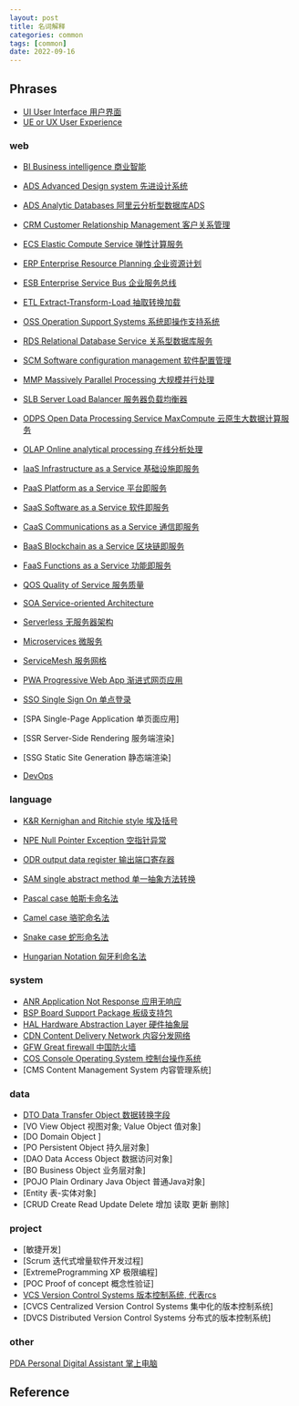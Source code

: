 ```yaml
---
layout: post
title: 名词解释
categories: common
tags: [common]
date: 2022-09-16
---
```

## Phrases

* [UI User Interface 用户界面]()
* [UE or UX User Experience]()

### web

* [BI Business intelligence 商业智能](https://en.wikipedia.org/wiki/Business_intelligence)  
 
* [ADS Advanced Design system 先进设计系统](https://baike.baidu.com/item/ADS/10365564?fr=aladdin)  
* [ADS Analytic Databases 阿里云分析型数据库ADS](http://www.meiyingqishi.cn/daijinquan/156.html)  
* [CRM Customer Relationship Management 客户关系管理](https://baike.baidu.com/item/%E5%AE%A2%E6%88%B7%E5%85%B3%E7%B3%BB%E7%AE%A1%E7%90%86/254554?fromtitle=CRM&fromid=165070&fromModule=lemma_search-box)  
* [ECS Elastic Compute Service 弹性计算服务](https://help.aliyun.com/document_detail/25367.html)  
* [ERP Enterprise Resource Planning 企业资源计划](https://baike.baidu.com/item/%E4%BC%81%E4%B8%9A%E8%B5%84%E6%BA%90%E8%AE%A1%E5%88%92/25984?fromModule=lemma_search-box&fromtitle=ERP&fromid=22997)  
* [ESB Enterprise Service Bus 企业服务总线](https://baike.baidu.com/item/%E4%BC%81%E4%B8%9A%E6%9C%8D%E5%8A%A1%E6%80%BB%E7%BA%BF/8790284?fromtitle=ESB&fromid=8742700&fr=aladdi)  
* [ETL Extract-Transform-Load 抽取转换加载](https://baike.baidu.com/item/ETL/1251949?fromModule=lemma_search-box)  
* [OSS Operation Support Systems 系统即操作支持系统](https://baike.baidu.com/item/OSS/3505559?fromModule=lemma_search-box)  
* [RDS Relational Database Service 关系型数据库服务](https://baike.baidu.com/item/rds/1236881?fr=aladdin)  
* [SCM Software configuration management 软件配置管理](https://baike.baidu.com/item/scm/2039966?fr=aladdin)  
* [MMP Massively Parallel Processing 大规模并行处理](https://www.factioninc.com/blog/it-challenges/massively-parallel-processing/)  
* [SLB Server Load Balancer 服务器负载均衡器](https://baike.baidu.com/item/%E8%B4%9F%E8%BD%BD%E5%9D%87%E8%A1%A1/932451?fr=aladdin)
 
* [ODPS Open Data Processing Service MaxCompute 云原生大数据计算服务](https://help.aliyun.com/product/27797.html)  
* [OLAP Online analytical processing 在线分析处理](https://en.wikipedia.org/wiki/Online_analytical_processing)  
 
* [IaaS Infrastructure as a Service 基础设施即服务](https://baike.baidu.com/item/IaaS/5863121?fr=aladdin)  
* [PaaS Platform as a Service 平台即服务](https://baike.baidu.com/item/PaaS?fromModule=lemma_search-box)  
* [SaaS Software as a Service 软件即服务](https://baike.baidu.com/item/SaaS/6703273?fr=aladdin)  
* [CaaS Communications as a Service 通信即服务](https://baike.baidu.com/item/%E9%80%9A%E4%BF%A1%E5%8D%B3%E6%9C%8D%E5%8A%A1/7430638?fromtitle=caas&fromid=8850108&fr=aladdin)
* [BaaS Blockchain as a Service 区块链即服务](https://baike.baidu.com/item/BaaS?fromModule=lemma_search-box)
* [FaaS Functions as a Service 功能即服务](https://cloud.it168.com/a2022/0428/6662/000006662836.shtml)
* [QOS Quality of Service 服务质量](https://baike.baidu.com/item/qos?fromModule=lemma_search-box)
* [SOA Service-oriented Architecture](https://www.zhihu.com/topic/19583831/intro)
* [Serverless 无服务器架构](https://blog.csdn.net/weixin_43705953/article/details/121288522)
* [Microservices 微服务](https://baike.baidu.com/item/%E5%BE%AE%E6%9C%8D%E5%8A%A1/18758759?fr=aladdin)
* [ServiceMesh 服务网格](https://zhuanlan.zhihu.com/p/61901608)

* [PWA Progressive Web App 渐进式网页应用](https://baike.baidu.com/item/PWA/22378897?fr=aladdin)
* [SSO Single Sign On 单点登录](https://baike.baidu.com/item/SSO/3451380?fromModule=lemma_search-box)
* [SPA Single-Page Application 单页面应用]
* [SSR Server-Side Rendering 服务端渲染]
* [SSG Static Site Generation 静态端渲染]

* [DevOps](https://baike.baidu.com/item/DevOps/2613029?fr=aladdin)


### language

* [K&R Kernighan and Ritchie style 埃及括号](https://google.github.io/styleguide/javaguide.html#s4.1.2-blocks-k-r-style)  
* [NPE Null Pointer Exception 空指针异常](https://baike.baidu.com/item/NPE/2807869?fr=aladdin)  
* [ODR output data register 输出端口寄存器](https://baike.baidu.com/item/ODR/18896761?fr=aladdin)  
* [SAM single abstract method 单一抽象方法转换](https://kotlinlang.org/docs/java-interop.html#sam-conversions)  
 
* [Pascal case 帕斯卡命名法]()  
* [Camel case 骆驼命名法](https://en.wikipedia.org/wiki/Camel_case)  
* [Snake case 蛇形命名法]()  
* [Hungarian Notation 匈牙利命名法](https://en.wikipedia.org/wiki/Hungarian_notation)  

### system

* [ANR Application Not Response 应用无响应](https://www.baidu.com/link?url=g-ym6GUelzH7uBlSeRsXM2irSRxNwroZMTyr9bWtANOFUjeJ5ffGfi8wKB1KVOJplb9Zhg9n2CWHjz14swTEbq&wd=&eqid=dd116fec0000e0a500000006632add6b)  
* [BSP Board Support Package 板级支持包](https://baike.baidu.com/item/%E6%9D%BF%E7%BA%A7%E6%94%AF%E6%8C%81%E5%8C%85/4279583?fromtitle=bsp&fromid=4668372&fr=aladdin)  
* [HAL Hardware Abstraction Layer 硬件抽象层](https://baike.baidu.com/item/%E7%A1%AC%E4%BB%B6%E6%8A%BD%E8%B1%A1%E5%B1%82/9084603?fromtitle=HAL&fromid=9201&fr=aladdin)    
* [CDN Content Delivery Network 内容分发网络](https://baike.baidu.com/item/CDN%E6%8A%80%E6%9C%AF/2277971?fr=aladdin)
* [GFW Great firewall 中国防火墙](https://blog.mczyx.online/%E4%BB%8E-gfw-%E5%8E%9F%E7%90%86%E5%88%B0%E7%BF%BB%E5%A2%99%E5%8E%9F%E7%90%86%E5%92%8C%E5%8D%8F%E8%AE%AE/)
* [COS Console Operating System 控制台操作系统](https://www.abbreviationfinder.org/cn/acronyms/cos_console-operating-system.html)
* [CMS Content Management System 内容管理系统]

### data

* [DTO Data Transfer Object 数据转换字段](https://auth0.com/blog/automatically-mapping-dto-to-entity-on-spring-boot-apis/)
* [VO View Object 视图对象; Value Object 值对象]
* [DO Domain Object ]
* [PO Persistent Object 持久层对象]
* [DAO Data Access Object 数据访问对象]
* [BO Business Object 业务层对象]
* [POJO Plain Ordinary Java Object 普通Java对象]
* [Entity 表-实体对象]
* [CRUD Create Read Update Delete 增加 读取 更新 删除]

### project

* [敏捷开发]
* [Scrum 迭代式增量软件开发过程]
* [ExtremeProgramming XP 极限编程]
* [POC Proof of concept 概念性验证]
* [VCS Version Control Systems 版本控制系统, 代表rcs](https://en.wikipedia.org/wiki/Version_control)
* [CVCS Centralized Version Control Systems 集中化的版本控制系统]
* [DVCS Distributed Version Control Systems 分布式的版本控制系统]

### other

[PDA Personal Digital Assistant 掌上电脑](https://baike.baidu.com/item/%E6%8E%8C%E4%B8%8A%E7%94%B5%E8%84%91/576782?fromtitle=pda&fromid=111022&fr=aladdin)  



## Reference
